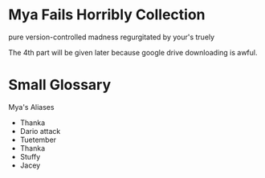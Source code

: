# Mya Fails Horribly Collection
 pure version-controlled madness regurgitated by your's truely

The 4th part will be given later because google drive downloading is awful.

# Small Glossary

Mya's Aliases
* Thanka
* Dario attack
* Tuetember
* Thanka
* Stuffy
* Jacey
